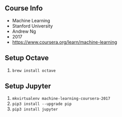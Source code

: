 ## Course Info

* Machine Learning
* Stanford University
* Andrew Ng
* 2017
* https://www.coursera.org/learn/machine-learning

## Setup Octave

1. `brew install octave`

## Setup Jupyter

1. `mkvirtualenv machine-learning-coursera-2017`
1. `pip3 install --upgrade pip`
1. `pip3 install jupyter`

